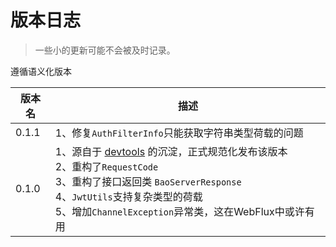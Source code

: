 # 版本日志

> 一些小的更新可能不会被及时记录。

遵循语义化版本

| 版本名   | 描述                                                                                                                                                                                                  |
|-------|-----------------------------------------------------------------------------------------------------------------------------------------------------------------------------------------------------|
| 0.1.1 | 1、修复`AuthFilterInfo`只能获取字符串类型荷载的问题                                                                                                                                                                  |
| 0.1.0 | 1、源自于 [devtools](https://github.com/mojiexuan/open) 的沉淀，正式规范化发布该版本<br/>2、重构了`RequestCode`<br/>3、重构了接口返回类 `BaoServerResponse`<br/>4、`JwtUtils`支持复杂类型的荷载<br/>5、增加`ChannelException`异常类，这在WebFlux中或许有用 |
